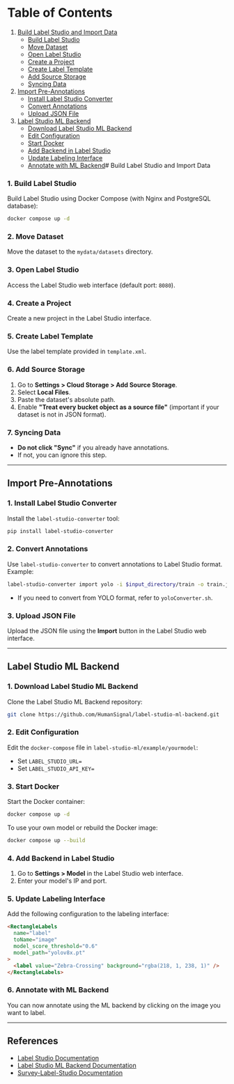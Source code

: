 # Table of Contents

1. [Build Label Studio and Import Data](#build-label-studio-and-import-data)
    - [Build Label Studio](#1-build-label-studio)
    - [Move Dataset](#2-move-dataset)
    - [Open Label Studio](#3-open-label-studio)
    - [Create a Project](#4-create-a-project)
    - [Create Label Template](#5-create-label-template)
    - [Add Source Storage](#6-add-source-storage)
    - [Syncing Data](#7-syncing-data)
2. [Import Pre-Annotations](#import-pre-annotations)
    - [Install Label Studio Converter](#1-install-label-studio-converter)
    - [Convert Annotations](#2-convert-annotations)
    - [Upload JSON File](#3-upload-json-file)
3. [Label Studio ML Backend](#label-studio-ml-backend)
    - [Download Label Studio ML Backend](#1-download-label-studio-ml-backend)
    - [Edit Configuration](#2-edit-configuration)
    - [Start Docker](#3-start-docker)
    - [Add Backend in Label Studio](#4-add-backend-in-label-studio)
    - [Update Labeling Interface](#5-update-labeling-interface)
    - [Annotate with ML Backend](#6-annotate-with-ml-backend)# Build Label Studio and Import Data

### 1. Build Label Studio

Build Label Studio using Docker Compose (with Nginx and PostgreSQL database):

```bash
docker compose up -d
```

### 2. Move Dataset

Move the dataset to the `mydata/datasets` directory.

### 3. Open Label Studio

Access the Label Studio web interface (default port: `8080`).

### 4. Create a Project

Create a new project in the Label Studio interface.

### 5. Create Label Template

Use the label template provided in `template.xml`.

### 6. Add Source Storage

1. Go to **Settings > Cloud Storage > Add Source Storage**.
2. Select **Local Files**.
3. Paste the dataset's absolute path.
4. Enable **"Treat every bucket object as a source file"** (important if your dataset is not in JSON format).

### 7. Syncing Data

- **Do not click "Sync"** if you already have annotations.
- If not, you can ignore this step.

---

## Import Pre-Annotations

### 1. Install Label Studio Converter

Install the `label-studio-converter` tool:

```bash
pip install label-studio-converter
```

### 2. Convert Annotations

Use `label-studio-converter` to convert annotations to Label Studio format. Example:

```bash
label-studio-converter import yolo -i $input_directory/train -o train.json --image-root-url "/data/local-files/?d=$input_directory/train/images"
```

- If you need to convert from YOLO format, refer to `yoloConverter.sh`.

### 3. Upload JSON File

Upload the JSON file using the **Import** button in the Label Studio web interface.

---

## Label Studio ML Backend

### 1. Download Label Studio ML Backend

Clone the Label Studio ML Backend repository:

```bash
git clone https://github.com/HumanSignal/label-studio-ml-backend.git
```

### 2. Edit Configuration

Edit the `docker-compose` file in `label-studio-ml/example/yourmodel`:

- Set `LABEL_STUDIO_URL=`
- Set `LABEL_STUDIO_API_KEY=`

### 3. Start Docker

Start the Docker container:

```bash
docker compose up -d
```

To use your own model or rebuild the Docker image:

```bash
docker compose up --build
```

### 4. Add Backend in Label Studio

1. Go to **Settings > Model** in the Label Studio web interface.
2. Enter your model's IP and port.

### 5. Update Labeling Interface

Add the following configuration to the labeling interface:

```html
<RectangleLabels
  name="label"
  toName="image"
  model_score_threshold="0.6"
  model_path="yolov8x.pt"
>
  <label value="Zebra-Crossing" background="rgba(218, 1, 238, 1)" />
</RectangleLabels>
```

### 6. Annotate with ML Backend

You can now annotate using the ML backend by clicking on the image you want to label.

---

## References

- [Label Studio Documentation](https://labelstud.io/guide/)
- [Label Studio ML Backend Documentation](https://github.com/HumanSignal/label-studio-ml-backend)
- [Survey-Label-Studio Documentation](https://cynthiachuang.github.io/Survey-Label-Studio/)

